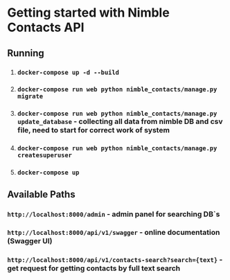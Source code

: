 # Getting started with Nimble Contacts API

## Running

1) ### `docker-compose up -d --build`
2) ### `docker-compose run web python nimble_contacts/manage.py migrate`
3) ### `docker-compose run web python nimble_contacts/manage.py update_database` - collecting all data from nimble DB and csv file, need to start for correct work of system
4) ### `docker-compose run web python nimble_contacts/manage.py createsuperuser`
5) ### `docker-compose up`

## Available Paths

### `http://localhost:8000/admin` - admin panel for searching DB`s

### `http://localhost:8000/api/v1/swagger` - online documentation (Swagger UI)

### `http://localhost:8000/api/v1/contacts-search?search={text}` - get request for getting contacts by full text search